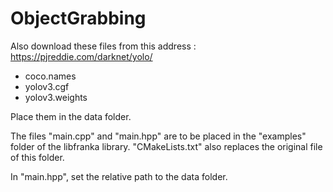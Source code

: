 # ObjectGrabbing

Also download these files from this address : https://pjreddie.com/darknet/yolo/
- coco.names
- yolov3.cgf
- yolov3.weights

Place them in the data folder.

The files "main.cpp" and "main.hpp" are to be placed in the "examples" folder of the libfranka library. "CMakeLists.txt" also replaces the original file of this folder.

In "main.hpp", set the relative path to the data folder.
